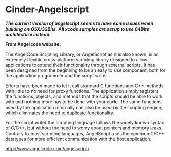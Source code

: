 Cinder-Angelscript
===================


***The current version of angelscript seems to have some issues when building on OSX/32Bits. All xcode samples are setup to use 64Bits architecture instead.***


**From Angelcode website:**

The AngelCode Scripting Library, or AngelScript as it is also known, is an extremely flexible cross-platform scripting library designed to allow applications to extend their functionality through external scripts. It has been designed from the beginning to be an easy to use component, both for the application programmer and the script writer.

Efforts have been made to let it call standard C functions and C++ methods with little to no need for proxy functions. The application simply registers the functions, objects, and methods that the scripts should be able to work with and nothing more has to be done with your code. The same functions used by the application internally can also be used by the scripting engine, which eliminates the need to duplicate functionality.

For the script writer the scripting language follows the widely known syntax of C/C++, but without the need to worry about pointers and memory leaks. Contrary to most scripting languages, AngelScript uses the common C/C++ datatypes for more efficient communication with the host application.

http://www.angelcode.com/angelscript/

